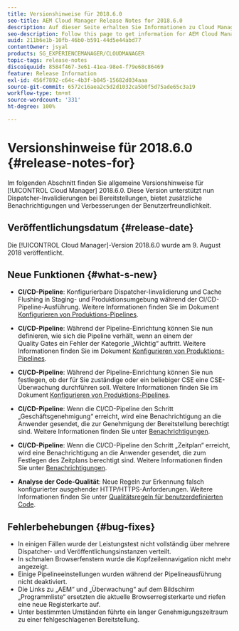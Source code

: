 ```yaml
---
title: Versionshinweise für 2018.6.0
seo-title: AEM Cloud Manager Release Notes for 2018.6.0
description: Auf dieser Seite erhalten Sie Informationen zu Cloud Manager Version 2018.6.0.
seo-description: Follow this page to get information for AEM Cloud Manager Release 2018.6.0.
uuid: 211b6e1b-10fb-46b0-b591-44d5e44abd77
contentOwner: jsyal
products: SG_EXPERIENCEMANAGER/CLOUDMANAGER
topic-tags: release-notes
discoiquuid: 8584f467-3e61-41ea-98e4-f79e68c86469
feature: Release Information
exl-id: 456f7892-c64c-4b3f-b845-15682d034aaa
source-git-commit: 6572c16aea2c5d2d1032ca5b0f5d75ade65c3a19
workflow-type: tm+mt
source-wordcount: '331'
ht-degree: 100%

---
```


# Versionshinweise für 2018.6.0 {#release-notes-for}

Im folgenden Abschnitt finden Sie allgemeine Versionshinweise für [!UICONTROL Cloud Manager] 2018.6.0. Diese Version unterstützt nun Dispatcher-Invalidierungen bei Bereitstellungen, bietet zusätzliche Benachrichtigungen und Verbesserungen der Benutzerfreundlichkeit.

## Veröffentlichungsdatum {#release-date}

Die [!UICONTROL Cloud Manager]-Version 2018.6.0 wurde am 9. August 2018 veröffentlicht.

## Neue Funktionen {#what-s-new}

* **CI/CD-Pipeline**: Konfigurierbare Dispatcher-Iinvalidierung und Cache Flushing in Staging- und Produktionsumgebung während der CI/CD-Pipeline-Ausführung. Weitere Informationen finden Sie im Dokument [Konfigurieren von Produktions-Pipelines](/help/using/production-pipelines.md).

* **CI/CD-Pipeline**: Während der Pipeline-Einrichtung können Sie nun definieren, wie sich die Pipeline verhält, wenn an einem der Quality Gates ein Fehler der Kategorie „Wichtig“ auftritt. Weitere Informationen finden Sie im Dokument [Konfigurieren von Produktions-Pipelines](/help/using/production-pipelines.md).

* **CI/CD-Pipeline**: Während der Pipeline-Einrichtung können Sie nun festlegen, ob der für Sie zuständige oder ein beliebiger CSE eine CSE-Überwachung durchführen soll. Weitere Informationen finden Sie im Dokument [Konfigurieren von Produktions-Pipelines](/help/using/production-pipelines.md).

* **CI/CD-Pipeline**: Wenn die CI/CD-Pipeline den Schritt „Geschäftsgenehmigung“ erreicht, wird eine Benachrichtigung an die Anwender gesendet, die zur Genehmigung der Bereitstellung berechtigt sind. Weitere Informationen finden Sie unter [Benachrichtigungen](/help/using/notifications.md).

* **CI/CD-Pipeline**: Wenn die CI/CD-Pipeline den Schritt „Zeitplan“ erreicht, wird eine Benachrichtigung an die Anwender gesendet, die zum Festlegen des Zeitplans berechtigt sind. Weitere Informationen finden Sie unter [Benachrichtigungen](/help/using/notifications.md).

* **Analyse der Code-Qualität**: Neue Regeln zur Erkennung falsch konfigurierter ausgehender HTTP/HTTPS-Anforderungen. Weitere Informationen finden Sie unter [Qualitätsregeln für benutzerdefinierten Code](/help/using/custom-code-quality-rules.md).

## Fehlerbehebungen {#bug-fixes}

* In einigen Fällen wurde der Leistungstest nicht vollständig über mehrere Dispatcher- und Veröffentlichungsinstanzen verteilt.
* In schmalen Browserfenstern wurde die Kopfzeilennavigation nicht mehr angezeigt.
* Einige Pipelineeinstellungen wurden während der Pipelineausführung nicht deaktiviert.
* Die Links zu „AEM“ und „Überwachung“ auf dem Bildschirm „Programmliste“ ersetzten die aktuelle Browserregisterkarte und riefen eine neue Registerkarte auf.
* Unter bestimmten Umständen führte ein langer Genehmigungszeitraum zu einer fehlgeschlagenen Bereitstellung.
